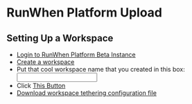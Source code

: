 # RunWhen Platform Upload

## Setting Up a Workspace
- [Login to RunWhen Platform Beta Instance](https://app.beta.runwhen.com/)
- [Create a workspace](https://app.beta.runwhen.com/?addWorkspace=true)
- Put that cool workspace name that you created in this box: <input type="text" id="workspaceName">
- Click <a href="javascript:void(0)" onclick="updateLink()">This Button</button>
- <a href="#" id="dynamicLink">Download workspace tethering configuration file</a>


<script>
function updateLink() {
    let workspaceName = document.getElementById('workspaceName').value;
    if (workspaceName) {
        let link = document.getElementById('dynamicLink');
        link.href = "https://app.test.runwhen.com/workspace/" +workspaceName + "/configuration/workspace#" 
    }
}
</script>